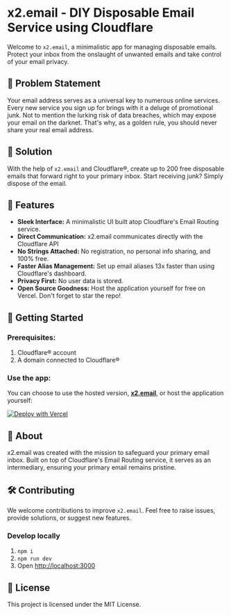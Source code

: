 # x2.email - DIY Disposable Email Service using Cloudflare
Welcome to `x2.email`, a minimalistic app for managing disposable emails. Protect your inbox from the onslaught of unwanted emails and take control of your email privacy.

## 📌 Problem Statement
Your email address serves as a universal key to numerous online services. Every new service you sign up for brings with it a deluge of promotional junk. Not to mention the lurking risk of data breaches, which may expose your email on the darknet. That's why, as a golden rule, you should never share your real email address.

## 🌟 Solution
With the help of `x2.email` and Cloudflare®, create up to 200 free disposable emails that forward right to your primary inbox. Start receiving junk? Simply dispose of the email.

## 🚀 Features
- **Sleek Interface:** A minimalistic UI built atop Cloudflare's Email Routing service.
- **Direct Communication:** x2.email communicates directly with the Cloudflare API
- **No Strings Attached:** No registration, no personal info sharing, and 100% free.
- **Faster Alias Management:** Set up email aliases 13x faster than using Cloudflare's dashboard.
- **Privacy First:** No user data is stored.
- **Open Source Goodness:** Host the application yourself for free on Vercel. Don't forget to star the repo!

## 🧰 Getting Started

### Prerequisites:
1. Cloudflare® account
2. A domain connected to Cloudflare®

### Use the app:
You can choose to use the hosted version, **[x2.email](https://x2.email)**, or host the application yourself:

[![Deploy with Vercel](https://vercel.com/button)](https://vercel.com/new/clone?repository-url=https%3A%2F%2Fgithub.com%2Fjessetinell%2Fx2.email)


## 📖 About
x2.email was created with the mission to safeguard your primary email inbox. Built on top of Cloudflare's Email Routing service, it serves as an intermediary, ensuring your primary email remains pristine.

## 🛠 Contributing
We welcome contributions to improve `x2.email`. Feel free to raise issues, provide solutions, or suggest new features.

### Develop locally
1. `npm i`
2. `npm run dev`
3. Open [http://localhost:3000](http://localhost:3000)


## 📜 License
This project is licensed under the MIT License.
